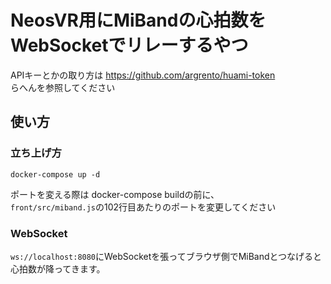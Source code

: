 # NeosVR用にMiBandの心拍数をWebSocketでリレーするやつ
APIキーとかの取り方は
https://github.com/argrento/huami-token  
らへんを参照してください

## 使い方
### 立ち上げ方
```docker-compose up -d```


ポートを変える際は
docker-compose buildの前に、  
`front/src/miband.js`の102行目あたりのポートを変更してください


### WebSocket
```ws://localhost:8080```にWebSocketを張ってブラウザ側でMiBandとつなげると心拍数が降ってきます。
